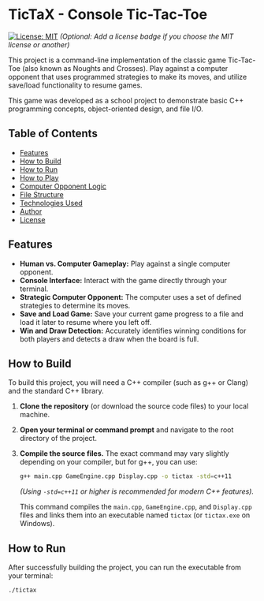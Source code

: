 # TicTaX - Console Tic-Tac-Toe

[![License: MIT](https://img.shields.io/badge/License-MIT-yellow.svg)](https://opensource.org/licenses/MIT) *(Optional: Add a license badge if you choose the MIT license or another)*

This project is a command-line implementation of the classic game Tic-Tac-Toe (also known as Noughts and Crosses). Play against a computer opponent that uses programmed strategies to make its moves, and utilize save/load functionality to resume games.

This game was developed as a school project to demonstrate basic C++ programming concepts, object-oriented design, and file I/O.

## Table of Contents

- [Features](#features)
- [How to Build](#how-to-build)
- [How to Run](#how-to-run)
- [How to Play](#how-to-play)
- [Computer Opponent Logic](#computer-opponent-logic)
- [File Structure](#file-structure)
- [Technologies Used](#technologies-used)
- [Author](#author)
- [License](#license)

## Features

* **Human vs. Computer Gameplay:** Play against a single computer opponent.
* **Console Interface:** Interact with the game directly through your terminal.
* **Strategic Computer Opponent:** The computer uses a set of defined strategies to determine its moves.
* **Save and Load Game:** Save your current game progress to a file and load it later to resume where you left off.
* **Win and Draw Detection:** Accurately identifies winning conditions for both players and detects a draw when the board is full.

## How to Build

To build this project, you will need a C++ compiler (such as g++ or Clang) and the standard C++ library.

1.  **Clone the repository** (or download the source code files) to your local machine.
2.  **Open your terminal or command prompt** and navigate to the root directory of the project.
3.  **Compile the source files.** The exact command may vary slightly depending on your compiler, but for g++, you can use:

    ```bash
    g++ main.cpp GameEngine.cpp Display.cpp -o tictax -std=c++11
    ```
    *(Using `-std=c++11` or higher is recommended for modern C++ features).*

    This command compiles the `main.cpp`, `GameEngine.cpp`, and `Display.cpp` files and links them into an executable named `tictax` (or `tictax.exe` on Windows).

## How to Run

After successfully building the project, you can run the executable from your terminal:

```bash
./tictax
